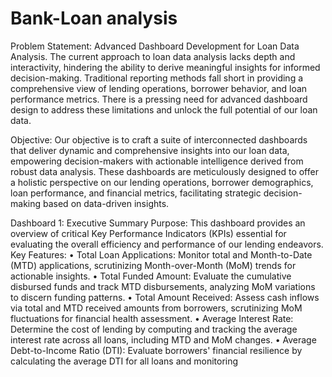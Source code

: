 # Bank-Loan analysis
Problem Statement: Advanced Dashboard Development for Loan Data Analysis. The current approach to loan data analysis lacks depth and
interactivity, hindering the ability to derive meaningful insights for informed decision-making. Traditional reporting methods fall short in
providing a comprehensive view of lending operations, borrower behavior, and loan performance metrics. There is a pressing need for
advanced dashboard design to address these limitations and unlock the full potential of our loan data.


Objective: Our objective is to craft a suite of interconnected dashboards that deliver dynamic and comprehensive insights into our loan data,
empowering decision-makers with actionable intelligence derived from robust data analysis. These dashboards are meticulously designed to
offer a holistic perspective on our lending operations, borrower demographics, loan performance, and financial metrics, facilitating strategic
decision-making based on data-driven insights.


Dashboard 1: Executive Summary
Purpose: This dashboard provides an overview of critical Key Performance Indicators (KPIs) essential for evaluating the overall efficiency and
performance of our lending endeavors.
Key Features:
• Total Loan Applications: Monitor total and Month-to-Date (MTD) applications, scrutinizing Month-over-Month (MoM) trends for actionable
insights.
• Total Funded Amount: Evaluate the cumulative disbursed funds and track MTD disbursements, analyzing MoM variations to discern funding
patterns.
• Total Amount Received: Assess cash inflows via total and MTD received amounts from borrowers, scrutinizing MoM fluctuations for
financial health assessment.
• Average Interest Rate: Determine the cost of lending by computing and tracking the average interest rate across all loans, including MTD
and MoM changes.
• Average Debt-to-Income Ratio (DTI): Evaluate borrowers' financial resilience by calculating the average DTI for all loans and monitoring

